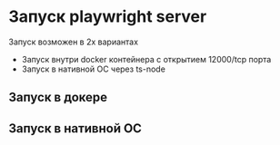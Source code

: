 # Запуск playwright server 
Запуск возможен в 2х вариантах
- Запуск внутри docker контейнера с открытием 12000/tcp порта
- Запуск в нативной ОС через ts-node

## Запуск в докере
## Запуск в нативной ОС
